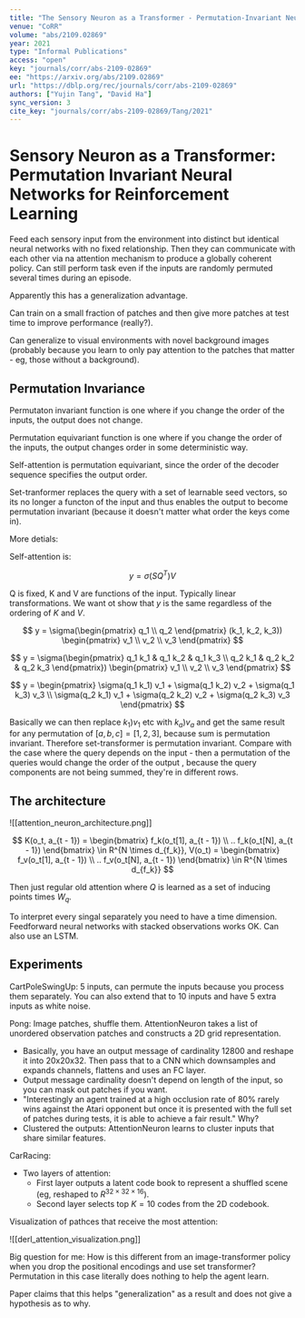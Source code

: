 ```yaml
---
title: "The Sensory Neuron as a Transformer - Permutation-Invariant Neural Networks for Reinforcement Learning."
venue: "CoRR"
volume: "abs/2109.02869"
year: 2021
type: "Informal Publications"
access: "open"
key: "journals/corr/abs-2109-02869"
ee: "https://arxiv.org/abs/2109.02869"
url: "https://dblp.org/rec/journals/corr/abs-2109-02869"
authors: ["Yujin Tang", "David Ha"]
sync_version: 3
cite_key: "journals/corr/abs-2109-02869/Tang/2021"
---
```


# Sensory Neuron as a Transformer: Permutation Invariant Neural Networks for Reinforcement Learning

Feed each sensory input from the environment into distinct but identical neural networks with no fixed relationship. Then they can communicate with each other via na attention mechanism to produce a globally coherent policy. Can still perform task even if the inputs are randomly permuted several times during an episode.

Apparently this has a generalization advantage.

Can train on a small fraction of patches and then give more patches at test time to improve performance (really?).

Can generalize to visual environments with novel background images (probably because you learn to only pay attention to the patches that matter - eg, those without a background).

## Permutation Invariance

Permutaton invariant function is one where if you change the order of the inputs, the output does not change.

Permutation equivariant function is one where if you change the order of the inputs, the output changes order in some deterministic way.

Self-attention is permutation equivariant, since the order of the decoder sequence specifies the output order.

Set-tranformer replaces the query with a set of learnable seed vectors, so its no longer a functon of the input and thus enables the output to become permutation invariant (because it doesn't matter what order the keys come in).

More detials:

Self-attention is:

$$
y = \sigma(SQ^T)V
$$

Q is fixed, K and V are functions of the input. Typically linear transformations. We want ot show that $y$ is the same regardless of the ordering of $K$ and $V$.

$$
y = \sigma(\begin{pmatrix} q_1 \\ q_2 \end{pmatrix} (k_1, k_2, k_3)) \begin{pmatrix} v_1 \\ v_2 \\ v_3 \end{pmatrix}
$$

$$
y = \sigma(\begin{pmatrix} q_1 k_1 & q_1 k_2 & q_1 k_3 \\ q_2 k_1 & q_2 k_2 & q_2 k_3 \end{pmatrix}) \begin{pmatrix} v_1 \\ v_2 \\ v_3 \end{pmatrix}
$$

$$
y = \begin{pmatrix} \sigma(q_1 k_1) v_1 + \sigma(q_1 k_2) v_2 + \sigma(q_1 k_3) v_3 \\  \sigma(q_2 k_1) v_1 + \sigma(q_2 k_2) v_2 + \sigma(q_2 k_3) v_3 \end{pmatrix}
$$

Basically we can then replace $k_1 ) v_1$ etc with $k_a ) v_a$ and get the same result for any permutation of $[a, b, c] = [1, 2, 3]$, because sum is permutation invariant. Therefore set-transformer is permutation invariant. Compare with the case where the query depends on the input - then a permutation of the queries would change the order of the output , because the query components are not being summed, they're in different rows.

## The architecture

![[attention_neuron_architecture.png]]

$$
K(o_t, a_{t - 1}) = \begin{bmatrix} f_k(o_t[1], a_{t - 1}) \\ .. f_k(o_t[N], a_{t - 1}) \end{bmatrix} \in R^{N \times d_{f_k}}, V(o_t) = \begin{bmatrix} f_v(o_t[1], a_{t - 1}) \\ .. f_v(o_t[N], a_{t - 1}) \end{bmatrix} \in R^{N \times d_{f_k}}
$$

Then just regular old attention where $Q$ is learned as a set of inducing points times $W_q$.

To interpret every singal separately you need to have a time dimension. Feedforward neural networks with stacked observations works OK. Can also use an LSTM.

## Experiments

CartPoleSwingUp: 5 inputs, can permute the inputs because you process them separately. You can also extend that to 10 inputs and have 5 extra inputs as white noise.

Pong: Image patches, shuffle them. AttentionNeuron takes a list of unordered observation patches and constructs a 2D grid representation.

 - Basically, you have an output message of cardinality 12800 and reshape it into 20x20x32. Then pass that to a CNN which downsamples and expands channels, flattens and uses an FC layer.
 - Output message cardinality doesn't depend on length of the input, so you can mask out patches if you want.
 - "Interestingly an agent trained at a high occlusion rate of 80% rarely wins against the Atari opponent but once it is presented with the full set of patches during tests, it is able to achieve a fair result." Why?
 - Clustered the outputs: AttentionNeuron learns to cluster inputs that share similar features.

CarRacing:
 - Two layers of attention:
	 - First layer outputs a latent code book to represent a shuffled scene (eg, reshaped to $R^{32 \times 32 \times 16}$).
	 - Second layer selects top $K = 10$ codes from the 2D codebook.


Visualization of pathces that receive the most attention:

![[derl_attention_visualization.png]]

Big question for me: How is this different from an image-transformer policy when you drop the positional encodings and use set transformer? Permutation in this case literally does nothing to help the agent learn.

Paper claims that this helps "generalization" as a result and does not give a hypothesis as to why.